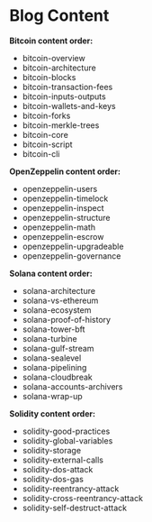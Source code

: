 # Blog Content

**Bitcoin content order:**
- bitcoin-overview
- bitcoin-architecture
- bitcoin-blocks
- bitcoin-transaction-fees
- bitcoin-inputs-outputs
- bitcoin-wallets-and-keys
- bitcoin-forks
- bitcoin-merkle-trees
- bitcoin-core
- bitcoin-script
- bitcoin-cli

**OpenZeppelin content order:**
- openzeppelin-users
- openzeppelin-timelock
- openzeppelin-inspect
- openzeppelin-structure
- openzeppelin-math
- openzeppelin-escrow
- openzeppelin-upgradeable
- openzeppelin-governance

**Solana content order:**
- solana-architecture
- solana-vs-ethereum
- solana-ecosystem
- solana-proof-of-history
- solana-tower-bft
- solana-turbine
- solana-gulf-stream
- solana-sealevel
- solana-pipelining
- solana-cloudbreak
- solana-accounts-archivers
- solana-wrap-up

**Solidity content order:**
- solidity-good-practices
- solidity-global-variables
- solidity-storage
- solidity-external-calls
- solidity-dos-attack
- solidity-dos-gas
- solidity-reentrancy-attack
- solidity-cross-reentrancy-attack
- solidity-self-destruct-attack
